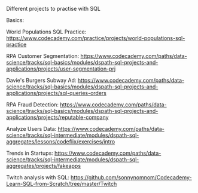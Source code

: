 Different projects to practise with SQL

Basics:

World Populations SQL Practice: https://www.codecademy.com/practice/projects/world-populations-sql-practice

RPA Customer Segmentation: https://www.codecademy.com/paths/data-science/tracks/sql-basics/modules/dspath-sql-projects-and-applications/projects/user-segmentation-prj

Davie's Burgers Subway Ad: https://www.codecademy.com/paths/data-science/tracks/sql-basics/modules/dspath-sql-projects-and-applications/projects/sql-queries-orders

RPA Fraud Detection: https://www.codecademy.com/paths/data-science/tracks/sql-basics/modules/dspath-sql-projects-and-applications/projects/reputable-company


Analyze Users Data: https://www.codecademy.com/paths/data-science/tracks/sql-intermediate/modules/dspath-sql-aggregates/lessons/codeflix/exercises/intro

Trends in Startups: https://www.codecademy.com/paths/data-science/tracks/sql-intermediate/modules/dspath-sql-aggregates/projects/fakeapps

Twitch analysis with SQL: https://github.com/sonnynomnom/Codecademy-Learn-SQL-from-Scratch/tree/master/Twitch
